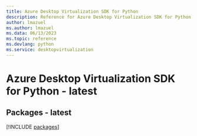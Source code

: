 ```yaml
---
title: Azure Desktop Virtualization SDK for Python
description: Reference for Azure Desktop Virtualization SDK for Python
author: lmazuel
ms.author: lmazuel
ms.data: 06/13/2023
ms.topic: reference
ms.devlang: python
ms.service: desktopvirtualization
---
```

# Azure Desktop Virtualization SDK for Python - latest
## Packages - latest
[!INCLUDE [packages](desktop-virtualization-index.md)]